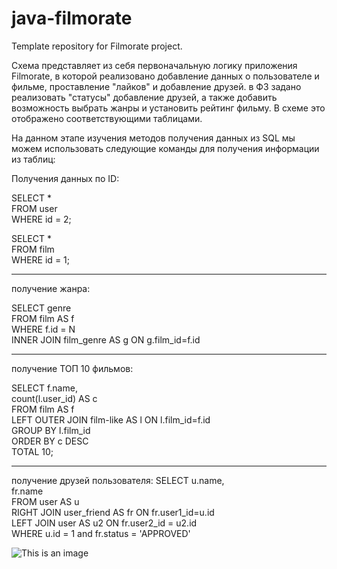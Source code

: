 # java-filmorate
Template repository for Filmorate project.

Схема представляет из себя первоначальную логику приложения Filmorate, в которой реализовано добавление данных о пользователе и фильме, проставление "лайков" и добавление друзей. в ФЗ задано реализовать "статусы" добавление друзей, а также добавить возможность выбрать жанры и установить рейтинг фильму.
В схеме это отображено соответствующими таблицами.

На данном этапе изучения методов получения данных из SQL мы можем использовать следующие команды для получения информации из таблиц:

Получения данных по ID:

SELECT *  
FROM user  
WHERE id = 2;  


SELECT *  
FROM film  
WHERE id = 1;  

---------------------------

получение жанра:

SELECT genre  
FROM film AS f  
WHERE f.id = N  
INNER JOIN film_genre AS g ON g.film_id=f.id  

---------------------------

получение ТОП 10 фильмов:

SELECT f.name,  
        count(l.user_id) AS c   
FROM film AS f  
LEFT OUTER JOIN film-like AS l ON l.film_id=f.id  
GROUP BY l.film_id  
ORDER BY c DESC  
TOTAL 10;  

---------------------------

получение друзей пользователя:
SELECT u.name,  
       fr.name  
FROM user AS u  
RIGHT JOIN  user_friend AS fr ON fr.user1_id=u.id  
LEFT JOIN user AS u2 ON fr.user2_id = u2.id  
WHERE u.id = 1 and fr.status = 'APPROVED'  

![This is an image](https://github.com/LevKlimenko/java-filmorate/blob/film-bd/final11SprintScheme.png)
